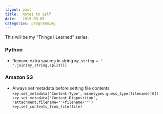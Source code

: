 ```yaml
---
layout: post
title:  Notes to Self
date:   2015-03-05
categories: programming
---
```


This will be my "Things I Learned" series.

### Python
- Remove extra spaces in string
        ```
        my_string = " ".join(my_string.split())
        ```

### Amazon S3
- Always set metadata before setting file contents
        ```
        key.set_metadata('Content-Type', mimetypes.guess_type(filename)[0])
        key.set_metadata('Content-Disposition', 'attachment;filename="'+filename+'"')
        key.set_contents_from_file(file)
        ```
